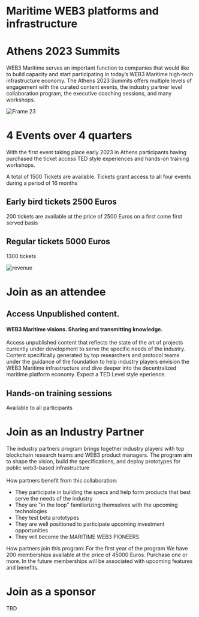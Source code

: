 
# Maritime WEB3 platforms and infrastructure 
# Athens 2023 Summits 

WEB3 Maritime serves an important function to companies that would like to build capacity and start participating in today’s WEB3 Maritime high-tech infrastructure economy. The Athens 2023 Summits offers multiple levels of engagement with the curated content events, the industry partner level collaboration program, the executive coaching sessions, and many workshops.

![Frame 23](https://user-images.githubusercontent.com/80890815/176995519-278e6c1f-8407-4daf-b469-e4c385436641.png)


# 4 Events over 4 quarters 
With the first event taking place early 2023 in Athens participants having purchased the ticket access TED style experiences and hands-on training workshops. 

A total of 1500 Tickets are available. Tickets grant access to all four events during a period of 16 months

## Early bird tickets 2500 Euros
200 tickets are available at the price of 2500 Euros on a first come first served basis

## Regular tickets 5000 Euros
1300 tickets

![revenue](https://user-images.githubusercontent.com/80890815/176914752-ab1a49cf-32d2-4bf4-b765-719a5d72c108.png)

# Join as an attendee
## Access Unpublished content. 
#### WEB3 Maritime visions. Sharing and transmitting knowledge.  
Access unpublished content that reflects the state of the art of projects currently under development to serve the specific needs of the industry.
Content specifically generated by top researchers and protocol teams under the guidance of the foundation to help industry players envision the WEB3 Maritime infrastructure and dive deeper into the decentralized maritime platform economy. Expect a TED Level style eperience.

## Hands-on training sessions
Available to all participants

# Join as an Industry Partner



The industry partners program brings together industry players with top blockchain research teams and WEB3 product managers. The program aim to shape the vision, build the specifications, and deploy prototypes for public web3-based infrastructure<br><br>
How partners benefit from this collaboration:
* They participate in building the specs and help form products that best serve the needs of the industry
* They are "in the loop" familiarizing themselves with the upcoming technologies
* They test beta prototypes
* They are well positioned to participate upcoming investment opportunities
* They will become the MARITIME WEB3 PIONEERS 

How partners join this program:
For the first year of the program We have 200 memberships available at the price of 45000 Euros. Purchase one or more. In the future memberships will be associated with upcoming features and benefits.


# Join as a sponsor
TBD

